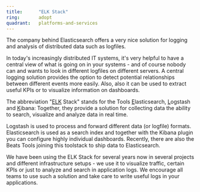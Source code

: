 ```yaml
---
title:      "ELK Stack"
ring:       adopt
quadrant:   platforms-and-services
---
```


The company behind Elasticsearch offers a very nice solution for logging and analysis of distributed data such as logfiles.

In today's increasingly distributed IT systems, it's very helpful to have a central view of what is going on in your systems - and of course nobody can and wants to look in different logfiles on different servers.
A central logging solution provides the option to detect potential relationships between different events more easily.
Also, also it can be used to extract useful KPIs or to visualize information on dashboards.

The abbreviation "[ELK](https://www.elastic.co/products) Stack" stands for the Tools <u>E</u>lasticsearch, <u>L</u>ogstash and <u>K</u>ibana:
Together, they provide a solution for collecting data the ability to search, visualize and analyze data in real time.

Logstash is used to process and forward different data (or logfile) formats.
Elasticsearch is used as a search index and together with the Kibana plugin you can configure highly individual dashboards.
Recently, there are also the Beats Tools joining this toolstack to ship data to Elasticsearch.

We have been using the ELK Stack for several years now in several projects and different infrastructure setups - we use it to visualize traffic, certain KPIs or just to analyze and search in application logs.
We encourage all teams to use such a solution and take care to write useful logs in your applications.
